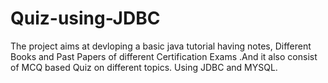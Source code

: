 # Quiz-using-JDBC
The project aims at devloping a basic java tutorial having notes, Different Books and Past Papers of
different Certification Exams .And it also consist of MCQ based Quiz on different topics. Using JDBC
and MYSQL.
